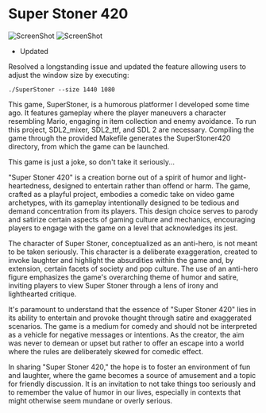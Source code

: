# Super Stoner 420


![ScreenShot](https://github.com/lostjared/Super.Stoner.420/blob/master/ss420_1.png?raw=true "screenshot")
![ScreenShot](http://lostsidedead.biz/pictures/ss420_pic.png "screenshot")

 * Updated


Resolved a longstanding issue and updated the feature allowing users to adjust the window size by executing:

    ./SuperStoner --size 1440 1080


This game, SuperStoner, is a humorous platformer I developed some time ago. It features gameplay where the player maneuvers a character resembling Mario, engaging in item collection and enemy avoidance. To run this project, SDL2_mixer, SDL2_ttf, and SDL 2 are necessary. Compiling the game through the provided Makefile generates the SuperStoner420 directory, from which the game can be launched.

This game is just a joke, so don't take it seriously...

"Super Stoner 420" is a creation borne out of a spirit of humor and light-heartedness, designed to entertain rather than offend or harm. The game, crafted as a playful project, embodies a comedic take on video game archetypes, with its gameplay intentionally designed to be tedious and demand concentration from its players. This design choice serves to parody and satirize certain aspects of gaming culture and mechanics, encouraging players to engage with the game on a level that acknowledges its jest.

The character of Super Stoner, conceptualized as an anti-hero, is not meant to be taken seriously. This character is a deliberate exaggeration, created to invoke laughter and highlight the absurdities within the game and, by extension, certain facets of society and pop culture. The use of an anti-hero figure emphasizes the game's overarching theme of humor and satire, inviting players to view Super Stoner through a lens of irony and lighthearted critique.

It's paramount to understand that the essence of "Super Stoner 420" lies in its ability to entertain and provoke thought through satire and exaggerated scenarios. The game is a medium for comedy and should not be interpreted as a vehicle for negative messages or intentions. As the creator, the aim was never to demean or upset but rather to offer an escape into a world where the rules are deliberately skewed for comedic effect.

In sharing "Super Stoner 420," the hope is to foster an environment of fun and laughter, where the game becomes a source of amusement and a topic for friendly discussion. It is an invitation to not take things too seriously and to remember the value of humor in our lives, especially in contexts that might otherwise seem mundane or overly serious.
